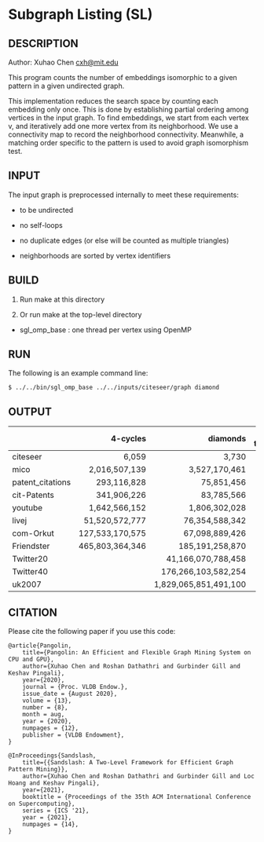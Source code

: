 Subgraph Listing (SL)
================================================================================

DESCRIPTION 
--------------------------------------------------------------------------------

Author: Xuhao Chen <cxh@mit.edu>

This program counts the number of embeddings isomorphic to a given pattern in a 
given undirected graph.

This implementation reduces the search space by counting each embedding only once.
This is done by establishing partial ordering among vertices in the input graph.
To find embeddings, we start from each vertex v, and iteratively add one more 
vertex from its neighborhood. We use a connectivity map to record the neighborhood
connectivity. Meanwhile, a matching order specific to the pattern is used to avoid
graph isomorphism test.

INPUT
--------------------------------------------------------------------------------

The input graph is preprocessed internally to meet these requirements:

  - to be undirected

  - no self-loops

  - no duplicate edges (or else will be counted as multiple triangles)

  - neighborhoods are sorted by vertex identifiers

BUILD
--------------------------------------------------------------------------------

1. Run make at this directory

2. Or run make at the top-level directory

  - sgl_omp_base : one thread per vertex using OpenMP

RUN
--------------------------------------------------------------------------------

The following is an example command line:

`$ ../../bin/sgl_omp_base ../../inputs/citeseer/graph diamond`

OUTPUT
--------------------------------------------------------------------------------

|                  |     4-cycles    |        diamonds       | tailed-triangles |        house       | pentagon           |
|------------------|----------------:|----------------------:|-----------------:|-------------------:|-------------------:|
| citeseer         |           6,059 |                 3,730 |                  |             55,359 |             28,394 |
| mico             |   2,016,507,139 |         3,527,170,461 |                  |  1,655,449,692,098 |    394,942,854,039 |
| patent_citations |     293,116,828 |            75,851,456 |                  |      6,586,768,851 |      3,254,769,712 |
| cit-Patents      |     341,906,226 |            83,785,566 |                  |      7,375,094,981 |      3,663,584,163 |
| youtube          |   1,642,566,152 |         1,806,302,028 |                  |     71,503,929,498 |     24,702,570,492 |
| livej            |  51,520,572,777 |        76,354,588,342 |                  | 53,552,979,463,652 | 13,892,452,066,046 |
| com-Orkut        | 127,533,170,575 |        67,098,889,426 |                  |                    |                    |
| Friendster       | 465,803,364,346 |       185,191,258,870 |                  |                    |                    |
| Twitter20        |                 |    41,166,070,788,458 |                  |                    |                    |
| Twitter40        |                 |   176,266,103,582,254 |                  |                    |                    |
| uk2007           |                 | 1,829,065,851,491,100 |                  |                    |                    |

CITATION
--------------------------------------------------------------------------------

Please cite the following paper if you use this code:

```
@article{Pangolin,
	title={Pangolin: An Efficient and Flexible Graph Mining System on CPU and GPU},
	author={Xuhao Chen and Roshan Dathathri and Gurbinder Gill and Keshav Pingali},
	year={2020},
	journal = {Proc. VLDB Endow.},
	issue_date = {August 2020},
	volume = {13},
	number = {8},
	month = aug,
	year = {2020},
	numpages = {12},
	publisher = {VLDB Endowment},
}
```

```
@InProceedings{Sandslash,
	title={{Sandslash: A Two-Level Framework for Efficient Graph Pattern Mining}},
	author={Xuhao Chen and Roshan Dathathri and Gurbinder Gill and Loc Hoang and Keshav Pingali},
	year={2021},
	booktitle = {Proceedings of the 35th ACM International Conference on Supercomputing},
	series = {ICS '21},
	year = {2021},
	numpages = {14},
}
```
